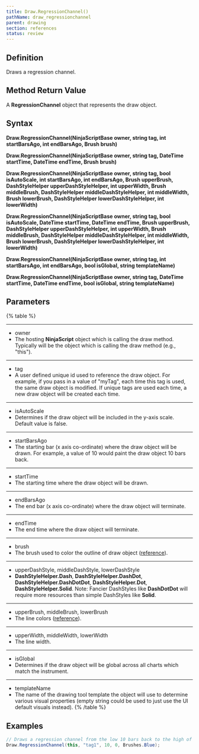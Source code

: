 ```yaml
---
title: Draw.RegressionChannel()
pathName: draw_regressionchannel
parent: drawing
section: references
status: review
---
```


## Definition

Draws a regression channel.

## Method Return Value

A **RegressionChannel** object that represents the draw object.

## Syntax

**Draw.RegressionChannel(NinjaScriptBase owner, string tag, int startBarsAgo, int endBarsAgo, Brush brush)**

**Draw.RegressionChannel(NinjaScriptBase owner, string tag, DateTime startTime, DateTime endTime, Brush brush)**  

**Draw.RegressionChannel(NinjaScriptBase owner, string tag, bool isAutoScale, int startBarsAgo, int endBarsAgo, Brush upperBrush, DashStyleHelper upperDashStyleHelper, int upperWidth, Brush middleBrush, DashStyleHelper middleDashStyleHelper, int middleWidth, Brush lowerBrush, DashStyleHelper lowerDashStyleHelper, int lowerWidth)**  

**Draw.RegressionChannel(NinjaScriptBase owner, string tag, bool isAutoScale, DateTime startTime, DateTime endTime, Brush upperBrush, DashStyleHelper upperDashStyleHelper, int upperWidth, Brush middleBrush, DashStyleHelper middleDashStyleHelper, int middleWidth, Brush lowerBrush, DashStyleHelper lowerDashStyleHelper, int lowerWidth)**  

**Draw.RegressionChannel(NinjaScriptBase owner, string tag, int startBarsAgo, int endBarsAgo, bool isGlobal, string templateName)**  

**Draw.RegressionChannel(NinjaScriptBase owner, string tag, DateTime startTime, DateTime endTime, bool isGlobal, string templateName)**

## Parameters

{% table %}

---

* owner
* The hosting **NinjaScript** object which is calling the draw method. Typically will be the object which is calling the draw method (e.g., "this").

---

* tag
* A user defined unique id used to reference the draw object. For example, if you pass in a value of "myTag", each time this tag is used, the same draw object is modified. If unique tags are used each time, a new draw object will be created each time.

---

* isAutoScale
* Determines if the draw object will be included in the y-axis scale. Default value is false.

---

* startBarsAgo
* The starting bar (x axis co-ordinate) where the draw object will be drawn. For example, a value of 10 would paint the draw object 10 bars back.

---

* startTime
* The starting time where the draw object will be drawn.

---

* endBarsAgo
* The end bar (x axis co-ordinate) where the draw object will terminate.

---

* endTime
* The end time where the draw object will terminate.

---

* brush
* The brush used to color the outline of draw object ([reference](brushes)).

---

* upperDashStyle, middleDashStyle, lowerDashStyle
* **DashStyleHelper.Dash**, **DashStyleHelper.DashDot**, **DashStyleHelper.DashDotDot**, **DashStyleHelper.Dot**, **DashStyleHelper.Solid**. Note: Fancier DashStyles like **DashDotDot** will require more resources than simple DashStyles like **Solid**.

---

* upperBrush, middleBrush, lowerBrush
* The line colors ([reference](brushes)).

---

* upperWidth, middleWidth, lowerWidth
* The line width.

---

* isGlobal
* Determines if the draw object will be global across all charts which match the instrument.

---

* templateName
* The name of the drawing tool template the object will use to determine various visual properties (empty string could be used to just use the UI default visuals instead).
{% /table %}

## Examples

```csharp
// Draws a regression channel from the low 10 bars back to the high of 5 bars back
Draw.RegressionChannel(this, "tag1", 10, 0, Brushes.Blue);
```
